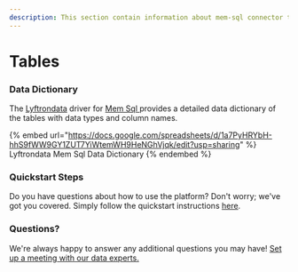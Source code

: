 ```yaml
---
description: This section contain information about mem-sql connector tables information
---
```


# Tables

### Data Dictionary

The [Lyftrondata](https://www.lyftrondata.com/) driver for [Mem Sql](https://www.lyftrondata.com/integration/mem-sql/)[ ](https://www.lyftrondata.com/integration/mem-sql/)provides a detailed data dictionary of the tables with data types and column names.

{% embed url="https://docs.google.com/spreadsheets/d/1a7PyHRYbH-hhS9fWW9GY1ZUT7YiWtemWH9HeNGhVjqk/edit?usp=sharing" %}
Lyftrondata Mem Sql Data Dictionary
{% endembed %}

### Quickstart Steps

Do you have questions about how to use the platform? Don't worry; we've got you covered. Simply follow the quickstart instructions [here](../../../../quickstart-steps.md).

### Questions? <a href="#questions" id="questions"></a>

We're always happy to answer any additional questions you may have! [Set up a meeting with our data experts.](https://www.lyftrondata.com/book-a-meeting/)

